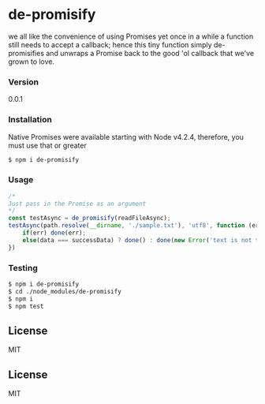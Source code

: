 # de-promisify
we all like the convenience of using Promises yet once in a while a function still needs to accept a callback; hence this tiny function simply de-promisifies and unwraps a Promise back to the good 'ol callback that we've grown to love.
### Version
0.0.1
### Installation
Native Promises were available starting with Node v4.2.4, therefore, you must use that or greater
```sh
$ npm i de-promisify
```
### Usage
```javascript
/*
Just pass in the Promise as an argument
*/
const testAsync = de_promisify(readFileAsync);
testAsync(path.resolve(__dirname, './sample.txt'), 'utf8', function (err, data){
    if(err) done(err);
    else(data === successData) ? done() : done(new Error('text is not the same'))
})


```
### Testing
```sh
$ npm i de-promisify
$ cd ./node_modules/de-promisify
$ npm i
$ npm test
```

License
----

MIT


License
----

MIT
